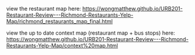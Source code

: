 view the restaurant map here: https://wongmatthew.github.io/URB201-Restaurant-Review---Richmond-Restaurants-Yelp-Map/richmond_restaurants_map_final.html

view the up to date context map (restaurant map + bus stops) here: https://wongmatthew.github.io/URB201-Restaurant-Review---Richmond-Restaurants-Yelp-Map/context%20map.html
